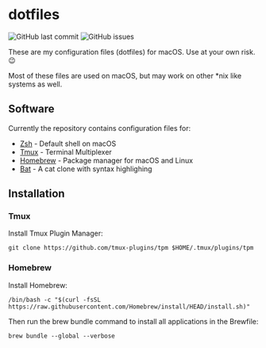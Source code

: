 # dotfiles

![GitHub last commit](https://img.shields.io/github/last-commit/balenr/dotfiles)
![GitHub issues](https://img.shields.io/github/issues/balenr/dotfiles)

These are my configuration files (dotfiles) for macOS. Use at your own risk. 😉

Most of these files are used on macOS, but may work on other \*nix like systems
as well.

## Software

Currently the repository contains configuration files for:

- [Zsh](https://zsh.org) - Default shell on macOS
- [Tmux](https://github.com/tmux/tmux) - Terminal Multiplexer
- [Homebrew](https://brew.sh) - Package manager for macOS and Linux
- [Bat](https://github.com/sharkdp/bat) - A cat clone with syntax highlighing

## Installation

### Tmux

Install Tmux Plugin Manager:

```shell
git clone https://github.com/tmux-plugins/tpm $HOME/.tmux/plugins/tpm
```

### Homebrew

Install Homebrew:

```shell
/bin/bash -c "$(curl -fsSL https://raw.githubusercontent.com/Homebrew/install/HEAD/install.sh)"
```

Then run the brew bundle command to install all applications in the Brewfile:

```shell
brew bundle --global --verbose
```
